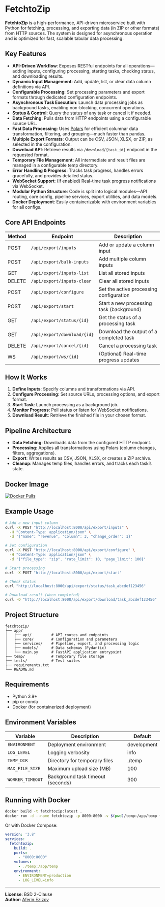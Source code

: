 # FetchtoZip

**FetchtoZip** is a high-performance, API-driven microservice built with Python for fetching, processing, and exporting data (in ZIP or other formats) from HTTP sources. The system is designed for asynchronous operation and is optimized for fast, scalable tabular data processing.

## Key Features

- **API-Driven Workflow**: Exposes RESTful endpoints for all operations—adding inputs, configuring processing, starting tasks, checking status, and downloading results.
- **Dynamic Input Management**: Add, update, list, or clear data column definitions via API.
- **Configurable Processing**: Set processing parameters and export formats through dedicated configuration endpoints.
- **Asynchronous Task Execution**: Launch data processing jobs as background tasks, enabling non-blocking, concurrent operations.
- **Status & Control**: Query the status of any task or cancel it if needed.
- **Data Fetching**: Pulls data from HTTP endpoints using a configurable source URL.
- **Fast Data Processing**: Uses [Polars](https://www.pola.rs/) for efficient columnar data transformation, filtering, and grouping—much faster than pandas.
- **Multiple Export Formats**: Output can be CSV, JSON, XLSX, or ZIP, as selected in the configuration.
- **Download API**: Retrieve results via `/download/{task_id}` endpoint in the requested format.
- **Temporary File Management**: All intermediate and result files are managed in a configurable temp directory.
- **Error Handling & Progress**: Tracks task progress, handles errors gracefully, and provides detailed status.
- **WebSocket Support**: (If enabled) Real-time task progress notifications via WebSocket.
- **Modular Python Structure**: Code is split into logical modules—API routing, core config, pipeline services, export utilities, and data models.
- **Docker Deployment**: Easily containerizable with environment variables for all configs.

## Core API Endpoints

| Method | Endpoint                   | Description                              |
|--------|----------------------------|------------------------------------------|
| POST   | `/api/export/inputs`       | Add or update a column input             |
| POST   | `/api/export/bulk-inputs`  | Add multiple column inputs               |
| GET    | `/api/export/inputs-list`  | List all stored inputs                   |
| DELETE | `/api/export/inputs-clear` | Clear all stored inputs                  |
| POST   | `/api/export/configure`    | Set the active processing configuration  |
| POST   | `/api/export/start`        | Start a new processing task (background) |
| GET    | `/api/export/status/{id}`  | Get the status of a processing task      |
| GET    | `/api/export/download/{id}`| Download the output of a completed task  |
| DELETE | `/api/export/cancel/{id}`  | Cancel a processing task                 |
| WS     | `/api/export/ws/{id}`      | (Optional) Real-time progress updates    |

## How It Works

1. **Define Inputs**: Specify columns and transformations via API.
2. **Configure Processing**: Set source URLs, processing options, and export format.
3. **Start Task**: Launch processing as a background job.
4. **Monitor Progress**: Poll status or listen for WebSocket notifications.
5. **Download Result**: Retrieve the finished file in your chosen format.

## Pipeline Architecture

- **Data Fetching**: Downloads data from the configured HTTP endpoint.
- **Processing**: Applies all transformations using Polars (column changes, filters, aggregations).
- **Export**: Writes results as CSV, JSON, XLSX, or creates a ZIP archive.
- **Cleanup**: Manages temp files, handles errors, and tracks each task’s state.
  
## Docker Image
[![Docker Pulls](https://img.shields.io/docker/aferin/fetchtozip.svg)](https://hub.docker.com/r/aferin/fetchtozip)

## Example Usage

```bash
# Add a new input column
curl -X POST "http://localhost:8000/api/export/inputs" \
  -H "Content-Type: application/json" \
  -d '{"name": "revenue", "column": 3, "change_order": 1}'

# Set configuration
curl -X POST "http://localhost:8000/api/export/configure" \
  -H "Content-Type: application/json" \
  -d '{"file_type": "zip", "rate_limit": 10, "page_limit": 100}'

# Start processing
curl -X POST "http://localhost:8000/api/export/start"

# Check status
curl "http://localhost:8000/api/export/status/task_abcdef123456"

# Download result (when completed)
curl -O "http://localhost:8000/api/export/download/task_abcdef123456"
```

## Project Structure

```
fetchtozip/
├── app/
│   ├── api/         # API routes and endpoints
│   ├── core/        # Configuration and parameters
│   ├── services/    # Pipeline, export, and processing logic
│   ├── models/      # Data schemas (Pydantic)
│   └── main.py      # FastAPI application entrypoint
├── temp/            # Temporary file storage
├── tests/           # Test suites
├── requirements.txt
└── README.md
```

## Requirements

- Python 3.9+
- pip or conda
- Docker (for containerized deployment)

## Environment Variables

| Variable         | Description                       | Default     |
|------------------|-----------------------------------|-------------|
| `ENVIRONMENT`    | Deployment environment            | development |
| `LOG_LEVEL`      | Logging verbosity                 | info        |
| `TEMP_DIR`       | Directory for temporary files     | ./temp      |
| `MAX_FILE_SIZE`  | Maximum upload size (MB)          | 100         |
| `WORKER_TIMEOUT` | Background task timeout (seconds) | 300         |

## Running with Docker

```bash
docker build -t fetchtozip:latest .
docker run -d --name fetchtozip -p 8000:8000 -v $(pwd)/temp:/app/temp fetchtozip:latest
```

Or with Docker Compose:

```yaml
version: '3.8'
services:
  fetchtozip:
    build: .
    ports:
      - "8000:8000"
    volumes:
      - ./temp:/app/temp
    environment:
      - ENVIRONMENT=production
      - LOG_LEVEL=info
```

---

**License**: BSD 2-Clause  
**Author**: [Aferin Ezizov](https://github.com/AferinEzizov)
